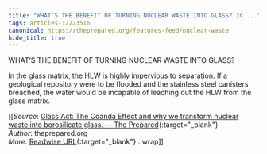```yaml
---
title: "WHAT’S THE BENEFIT OF TURNING NUCLEAR WASTE INTO GLASS? In ..."
tags: articles-12223516
canonical: https://theprepared.org/features-feed/nuclear-waste
hide_title: true
---
```


WHAT’S THE BENEFIT OF TURNING NUCLEAR WASTE INTO GLASS?

In the glass matrix, the HLW is highly impervious to separation. If a geological repository were to be flooded and the stainless steel canisters breached, the water would be incapable of leaching out the HLW from the glass matrix.


[[_Source_: [Glass Act: The Coanda Effect and why we transform nuclear waste into borosilicate glass. — The Prepared](https://theprepared.org/features-feed/nuclear-waste){:target="_blank"}<br>
_Author_: theprepared.org<br>
_More_: [Readwise URL](https://readwise.io/open/257349201){:target="_blank"}
::wrap]]